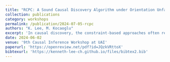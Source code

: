 ```yaml
---
title: "RCPC: A Sound Causal Discovery Algorithm under Orientation Unfaithfulness"
collection: publications
category: workshops
permalink: /publication/2024-07-05-rcpc
authors: "K. Lee, M. Kocaoglu"
excerpt: 'In causal discovery, the constraint-based approaches often rely on an assumption known as faithfulness/stability, only the variables that are d-separated in a directed acyclic graph will be statistically independent. This assumption can be partitioned into two subconditions: orientation faithfulness and adjacency faithfulness. Under adjacency faithfulness, a sound algorithm known as CPC, a conservative version of PC algorithm, has been developed and is conjectured to be complete. In this work, we show that the CPC algorithm is not complete and propose two new sound orientation rules as part of a sound causal discovery algorithm called revised CPC (RCPC) under orientation unfaithfulness.'
date: 2024-06-02
venue: '9th Causal Inference Workshop at UAI'
paperurl: 'https://openreview.net/pdf?id=JQzkVRttoX'
bibtexurl: 'https://kenneth-lee-ch.github.io/files/bibtex2.bib'
---
```

